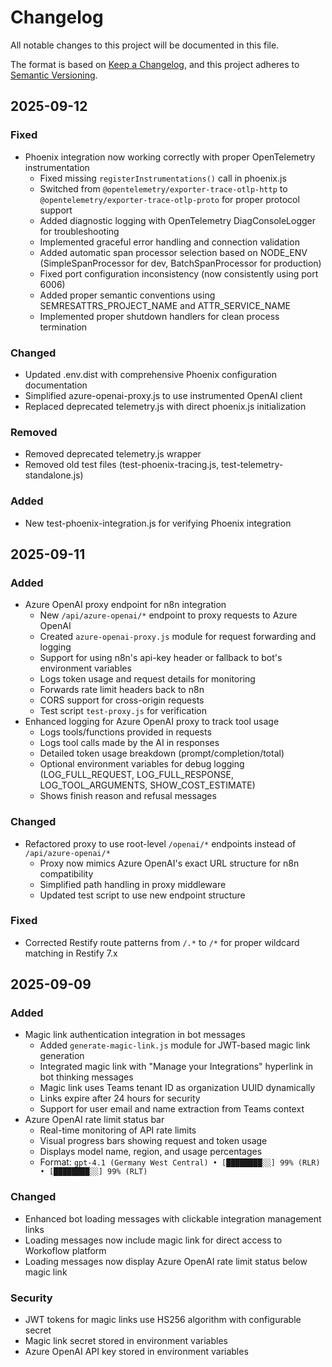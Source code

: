 # Changelog

All notable changes to this project will be documented in this file.

The format is based on [Keep a Changelog](https://keepachangelog.com/en/1.0.0/),
and this project adheres to [Semantic Versioning](https://semver.org/spec/v2.0.0.html).

## 2025-09-12

### Fixed
- Phoenix integration now working correctly with proper OpenTelemetry instrumentation
  - Fixed missing `registerInstrumentations()` call in phoenix.js
  - Switched from `@opentelemetry/exporter-trace-otlp-http` to `@opentelemetry/exporter-trace-otlp-proto` for proper protocol support
  - Added diagnostic logging with OpenTelemetry DiagConsoleLogger for troubleshooting
  - Implemented graceful error handling and connection validation
  - Added automatic span processor selection based on NODE_ENV (SimpleSpanProcessor for dev, BatchSpanProcessor for production)
  - Fixed port configuration inconsistency (now consistently using port 6006)
  - Added proper semantic conventions using SEMRESATTRS_PROJECT_NAME and ATTR_SERVICE_NAME
  - Implemented proper shutdown handlers for clean process termination
  
### Changed
- Updated .env.dist with comprehensive Phoenix configuration documentation
- Simplified azure-openai-proxy.js to use instrumented OpenAI client
- Replaced deprecated telemetry.js with direct phoenix.js initialization
  
### Removed
- Removed deprecated telemetry.js wrapper
- Removed old test files (test-phoenix-tracing.js, test-telemetry-standalone.js)
  
### Added
- New test-phoenix-integration.js for verifying Phoenix integration

## 2025-09-11

### Added
- Azure OpenAI proxy endpoint for n8n integration
  - New `/api/azure-openai/*` endpoint to proxy requests to Azure OpenAI
  - Created `azure-openai-proxy.js` module for request forwarding and logging
  - Support for using n8n's api-key header or fallback to bot's environment variables  
  - Logs token usage and request details for monitoring
  - Forwards rate limit headers back to n8n
  - CORS support for cross-origin requests
  - Test script `test-proxy.js` for verification
- Enhanced logging for Azure OpenAI proxy to track tool usage
  - Logs tools/functions provided in requests
  - Logs tool calls made by the AI in responses
  - Detailed token usage breakdown (prompt/completion/total)
  - Optional environment variables for debug logging (LOG_FULL_REQUEST, LOG_FULL_RESPONSE, LOG_TOOL_ARGUMENTS, SHOW_COST_ESTIMATE)
  - Shows finish reason and refusal messages

### Changed
- Refactored proxy to use root-level `/openai/*` endpoints instead of `/api/azure-openai/*`
  - Proxy now mimics Azure OpenAI's exact URL structure for n8n compatibility
  - Simplified path handling in proxy middleware
  - Updated test script to use new endpoint structure

### Fixed
- Corrected Restify route patterns from `/.*` to `/*` for proper wildcard matching in Restify 7.x

## 2025-09-09

### Added
- Magic link authentication integration in bot messages
  - Added `generate-magic-link.js` module for JWT-based magic link generation
  - Integrated magic link with "Manage your Integrations" hyperlink in bot thinking messages
  - Magic link uses Teams tenant ID as organization UUID dynamically
  - Links expire after 24 hours for security
  - Support for user email and name extraction from Teams context
- Azure OpenAI rate limit status bar
  - Real-time monitoring of API rate limits
  - Visual progress bars showing request and token usage
  - Displays model name, region, and usage percentages
  - Format: `gpt-4.1 (Germany West Central) • [████████░░] 99% (RLR) • [████████░░] 99% (RLT)`

### Changed
- Enhanced bot loading messages with clickable integration management links
- Loading messages now include magic link for direct access to Workoflow platform
- Loading messages now display Azure OpenAI rate limit status below magic link

### Security
- JWT tokens for magic links use HS256 algorithm with configurable secret
- Magic link secret stored in environment variables
- Azure OpenAI API key stored in environment variables
